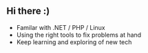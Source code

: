 ## Hi there :)

- Familar with .NET / PHP / Linux
- Using the right tools to fix problems at hand
- Keep learning and exploring of new tech
